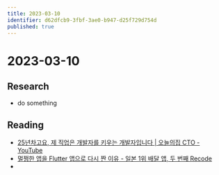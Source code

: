 ```yaml
---
title: 2023-03-10
identifier: d62dfcb9-3fbf-3ae0-b947-d25f729d754d
published: true
---
```


# 2023-03-10

## Research

* do something

## Reading

* [25년차고요, 제 직업은 개발자를 키우는 개발자입니다 | 오늘의집 CTO - YouTube](https://www.youtube.com/watch?v=d14cQHBtZc4)
* [멀쩡한 앱을 Flutter 앱으로 다시 짠 이유 - 일본 1위 배달 앱, 두 번째 Recode](https://engineering.linecorp.com/ko/blog/demaecan-2nd-recode-kmm-to-flutter?utm_source=twitter&utm_medium=devrel)
* 
